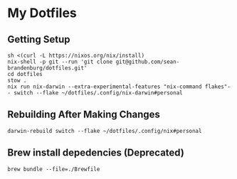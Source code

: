 # My Dotfiles

## Getting Setup

```
sh <(curl -L https://nixos.org/nix/install)
nix-shell -p git --run 'git clone git@github.com/sean-brandenburg/dotfiles.git'
cd dotfiles
stow .
nix run nix-darwin --extra-experimental-features "nix-command flakes"-- switch --flake ~/dotfiles/.config/nix-darwin#personal
```

## Rebuilding After Making Changes

```
darwin-rebuild switch --flake ~/dotfiles/.config/nix#personal
```

## Brew install depedencies (Deprecated)

`brew bundle --file=./Brewfile`
